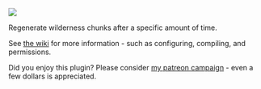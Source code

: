 ![](https://raw.githubusercontent.com/redstone/FreshWilderness/master/media/fresh-wilderness.png)

Regenerate wilderness chunks after a specific amount of time.

See [the wiki](https://github.com/redstone/FreshWilderness/wiki) for more information - such as configuring, compiling, and permissions. 

Did you enjoy this plugin? Please consider [my patreon campaign](https://www.patreon.com/markehme) - even a few dollars is appreciated. 
